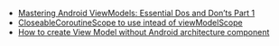 - [Mastering Android ViewModels: Essential Dos and Don’ts Part 1](https://proandroiddev.com/mastering-android-viewmodels-essential-dos-and-donts-part-1-%EF%B8%8F-bdf05287bca9)
- [CloseableCoroutineScope to use intead of viewModelScope](https://developer.android.com/jetpack/androidx/releases/lifecycle#2.5.0)
- [How to create View Model without Android architecture component](https://stackoverflow.com/a/76306457/9636037)
